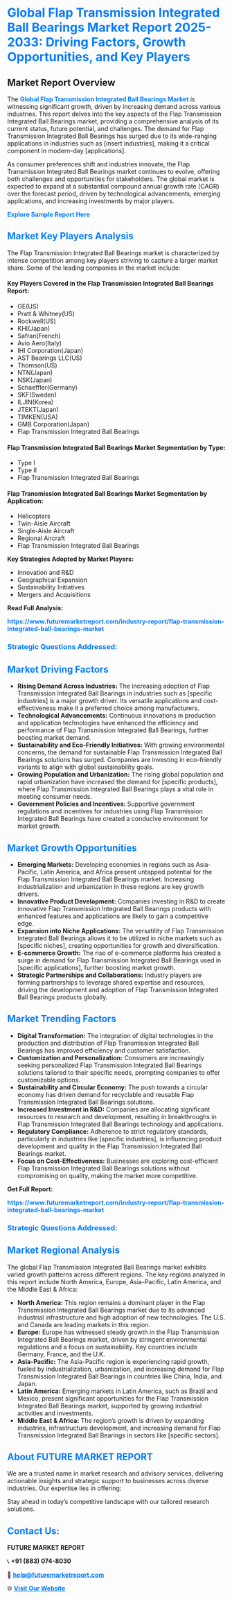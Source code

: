 <h1 style="color: #007BFF;">Global Flap Transmission Integrated Ball Bearings Market Report 2025-2033: Driving Factors, Growth Opportunities, and Key Players</h1>

<section id="overview">
<h2>Market Report Overview</h2>
<p>The <a href="https://www.futuremarketreport.com/industry-report/flap-transmission-integrated-ball-bearings-market" style="color: #007BFF; text-decoration: none;"><strong>Global Flap Transmission Integrated Ball Bearings Market</strong></a> is witnessing significant growth, driven by increasing demand across various industries. This report delves into the key aspects of the Flap Transmission Integrated Ball Bearings market, providing a comprehensive analysis of its current status, future potential, and challenges. The demand for Flap Transmission Integrated Ball Bearings has surged due to its wide-ranging applications in industries such as [insert industries], making it a critical component in modern-day [applications].</p>
<p>As consumer preferences shift and industries innovate, the Flap Transmission Integrated Ball Bearings market continues to evolve, offering both challenges and opportunities for stakeholders. The global market is expected to expand at a substantial compound annual growth rate (CAGR) over the forecast period, driven by technological advancements, emerging applications, and increasing investments by major players.</p>
</section>

<section id="overview">
<p><a href="https://www.futuremarketreport.com/request-sample/reportId=106575" style="color: #007BFF; text-decoration: none;"><strong>Explore Sample Report Here</strong></a></p>
</section>

<section id="key-players">
<h2 style="color: #007BFF;">Market Key Players Analysis</h2>
<p>The Flap Transmission Integrated Ball Bearings market is characterized by intense competition among key players striving to capture a larger market share. Some of the leading companies in the market include:</p>
<h4>Key Players Covered in the Flap Transmission Integrated Ball Bearings Report:</h4>
<ul><li>GE(US)</li><li>Pratt &amp; Whitney(US)</li><li>Rockwell(US)</li><li>KHI(Japan)</li><li>Safran(French)</li><li>Avio Aero(Italy)</li><li>IHI Corporation(Japan)</li><li>AST Bearings LLC(US)</li><li>Thomson(US)</li><li>NTN(Japan)</li><li>NSK(Japan)</li><li>Schaeffler(Germany)</li><li>SKF(Sweden)</li><li>ILJIN(Korea)</li><li>JTEKT(Japan)</li><li>TIMKEN(USA)</li><li>GMB Corporation(Japan)</li><li>Flap Transmission Integrated Ball Bearings</li></ul>
<h4>Flap Transmission Integrated Ball Bearings Market Segmentation by Type:</h4>
<ul><li>Type I</li><li>Type II</li><li>Flap Transmission Integrated Ball Bearings</li></ul>

<h4>Flap Transmission Integrated Ball Bearings Market Segmentation by Application:</h4>
<ul><li>Helicopters</li><li>Twin-Aisle Aircraft</li><li>Single-Aisle Aircraft</li><li>Regional Aircraft</li><li>Flap Transmission Integrated Ball Bearings</li></ul>
<p><strong>Key Strategies Adopted by Market Players:</strong></p>
<ul>
<li>Innovation and R&D</li>
<li>Geographical Expansion</li>
<li>Sustainability Initiatives</li>
<li>Mergers and Acquisitions</li>
</ul>
</section>

<section>
<p><strong>Read Full Analysis: </strong></p><a href="https://www.futuremarketreport.com/industry-report/flap-transmission-integrated-ball-bearings-market" style="color: #007BFF; text-decoration: none;"><strong>https://www.futuremarketreport.com/industry-report/flap-transmission-integrated-ball-bearings-market</strong></a>
<h3 style="color: #007BFF;">Strategic Questions Addressed:</h3>
</section>

<section id="driving-factors">
<h2 style="color: #007BFF;">Market Driving Factors</h2>
<ul>
<li><strong>Rising Demand Across Industries:</strong> The increasing adoption of Flap Transmission Integrated Ball Bearings in industries such as [specific industries] is a major growth driver. Its versatile applications and cost-effectiveness make it a preferred choice among manufacturers.</li>
<li><strong>Technological Advancements:</strong> Continuous innovations in production and application technologies have enhanced the efficiency and performance of Flap Transmission Integrated Ball Bearings, further boosting market demand.</li>
<li><strong>Sustainability and Eco-Friendly Initiatives:</strong> With growing environmental concerns, the demand for sustainable Flap Transmission Integrated Ball Bearings solutions has surged. Companies are investing in eco-friendly variants to align with global sustainability goals.</li>
<li><strong>Growing Population and Urbanization:</strong> The rising global population and rapid urbanization have increased the demand for [specific products], where Flap Transmission Integrated Ball Bearings plays a vital role in meeting consumer needs.</li>
<li><strong>Government Policies and Incentives:</strong> Supportive government regulations and incentives for industries using Flap Transmission Integrated Ball Bearings have created a conducive environment for market growth.</li>
</ul>
</section>

<section id="growth-opportunities">
<h2 style="color: #007BFF;">Market Growth Opportunities</h2>
<ul>
<li><strong>Emerging Markets:</strong> Developing economies in regions such as Asia-Pacific, Latin America, and Africa present untapped potential for the Flap Transmission Integrated Ball Bearings market. Increasing industrialization and urbanization in these regions are key growth drivers.</li>
<li><strong>Innovative Product Development:</strong> Companies investing in R&D to create innovative Flap Transmission Integrated Ball Bearings products with enhanced features and applications are likely to gain a competitive edge.</li>
<li><strong>Expansion into Niche Applications:</strong> The versatility of Flap Transmission Integrated Ball Bearings allows it to be utilized in niche markets such as [specific niches], creating opportunities for growth and diversification.</li>
<li><strong>E-commerce Growth:</strong> The rise of e-commerce platforms has created a surge in demand for Flap Transmission Integrated Ball Bearings used in [specific applications], further boosting market growth.</li>
<li><strong>Strategic Partnerships and Collaborations:</strong> Industry players are forming partnerships to leverage shared expertise and resources, driving the development and adoption of Flap Transmission Integrated Ball Bearings products globally.</li>
</ul>
</section>

<section id="trending-factors">
<h2 style="color: #007BFF;">Market Trending Factors</h2>
<ul>
<li><strong>Digital Transformation:</strong> The integration of digital technologies in the production and distribution of Flap Transmission Integrated Ball Bearings has improved efficiency and customer satisfaction.</li>
<li><strong>Customization and Personalization:</strong> Consumers are increasingly seeking personalized Flap Transmission Integrated Ball Bearings solutions tailored to their specific needs, prompting companies to offer customizable options.</li>
<li><strong>Sustainability and Circular Economy:</strong> The push towards a circular economy has driven demand for recyclable and reusable Flap Transmission Integrated Ball Bearings solutions.</li>
<li><strong>Increased Investment in R&D:</strong> Companies are allocating significant resources to research and development, resulting in breakthroughs in Flap Transmission Integrated Ball Bearings technology and applications.</li>
<li><strong>Regulatory Compliance:</strong> Adherence to strict regulatory standards, particularly in industries like [specific industries], is influencing product development and quality in the Flap Transmission Integrated Ball Bearings market.</li>
<li><strong>Focus on Cost-Effectiveness:</strong> Businesses are exploring cost-efficient Flap Transmission Integrated Ball Bearings solutions without compromising on quality, making the market more competitive.</li>
</ul>
</section>

<section>
<p><strong>Get Full Report: </strong></p><a href="https://www.futuremarketreport.com/industry-report/flap-transmission-integrated-ball-bearings-market" style="color: #007BFF; text-decoration: none;"><strong>https://www.futuremarketreport.com/industry-report/flap-transmission-integrated-ball-bearings-market</strong></a>
<h3 style="color: #007BFF;">Strategic Questions Addressed:</h3>
</section>


<section id="regional-analysis">
<h2 style="color: #007BFF;">Market Regional Analysis</h2>
<p>The global Flap Transmission Integrated Ball Bearings market exhibits varied growth patterns across different regions. The key regions analyzed in this report include North America, Europe, Asia-Pacific, Latin America, and the Middle East & Africa:</p>
<ul>
<li><strong>North America:</strong> This region remains a dominant player in the Flap Transmission Integrated Ball Bearings market due to its advanced industrial infrastructure and high adoption of new technologies. The U.S. and Canada are leading markets in this region.</li>
<li><strong>Europe:</strong> Europe has witnessed steady growth in the Flap Transmission Integrated Ball Bearings market, driven by stringent environmental regulations and a focus on sustainability. Key countries include Germany, France, and the U.K.</li>
<li><strong>Asia-Pacific:</strong> The Asia-Pacific region is experiencing rapid growth, fueled by industrialization, urbanization, and increasing demand for Flap Transmission Integrated Ball Bearings in countries like China, India, and Japan.</li>
<li><strong>Latin America:</strong> Emerging markets in Latin America, such as Brazil and Mexico, present significant opportunities for the Flap Transmission Integrated Ball Bearings market, supported by growing industrial activities and investments.</li>
<li><strong>Middle East & Africa:</strong> The region’s growth is driven by expanding industries, infrastructure development, and increasing demand for Flap Transmission Integrated Ball Bearings in sectors like [specific sectors].</li>
</ul>
</section>

<footer>
<h2 style="color: #007BFF;">About FUTURE MARKET REPORT</h2>
<p>We are a trusted name in market research and advisory services, delivering actionable insights and strategic support to businesses across diverse industries. Our expertise lies in offering:</p>

<p>Stay ahead in today’s competitive landscape with our tailored research solutions.</p>

<h2 style="color: #007BFF;">Contact Us:</h2>
<p><strong>FUTURE MARKET REPORT</strong></p>
<p>📞 <strong>+91 (883) 074-8030</strong></p>
<p>📧 <strong><a href="mailto:help@futuremarketreport.com" style="color: #007BFF;">help@futuremarketreport.com</a></strong></p>
<p>🌐 <strong><a href="https://www.futuremarketreport.com/" style="color: #007BFF;">Visit Our Website</a></strong></p>
</footer>